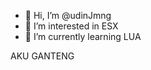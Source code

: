 - 👋 Hi, I’m @udinJmng
- 👀 I’m interested in ESX
- 🌱 I’m currently learning LUA


AKU GANTENG

<!---
udinJmng/udinJmng is a ✨ special ✨ repository because its `README.md` (this file) appears on your GitHub profile.
You can click the Preview link to take a look at your changes.
--->

